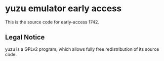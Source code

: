 yuzu emulator early access
=============

This is the source code for early-access 1742.

## Legal Notice

yuzu is a GPLv2 program, which allows fully free redistribution of its source code.